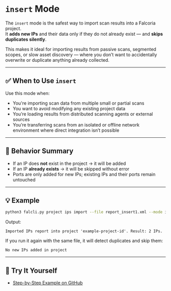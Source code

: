# `insert` Mode

The `insert` mode is the safest way to import scan results into a Falcoria project.  
It **adds new IPs** and their data only if they do not already exist — and **skips duplicates silently**.

This makes it ideal for importing results from passive scans, segmented scopes, or slow asset discovery — where you don’t want to accidentally overwrite or duplicate anything already collected.

---

## ✅ When to Use `insert`

Use this mode when:

- You're importing scan data from multiple small or partial scans
- You want to avoid modifying any existing project data
- You’re loading results from distributed scanning agents or external sources
- You’re transferring scans from an isolated or offline network environment where direct integration isn’t possible

---

## 🧠 Behavior Summary

- If an IP does **not** exist in the project → it will be added
- If an IP **already exists** → it will be skipped without error
- Ports are only added for new IPs; existing IPs and their ports remain untouched

---

## 💡 Example

```bash
python3 falcli.py project ips import --file report_insert1.xml --mode insert
```

Output:

```text
Imported IPs report into project 'example-project-id'. Result: 2 IPs.
```

If you run it again with the same file, it will detect duplicates and skip them:

```text
No new IPs added in project 
```

---

## 🔗 Try It Yourself

- [Step-by-Step Example on GitHub](https://github.com/Falcoria/falcoria-use-cases/tree/main/import-mode-insert)
